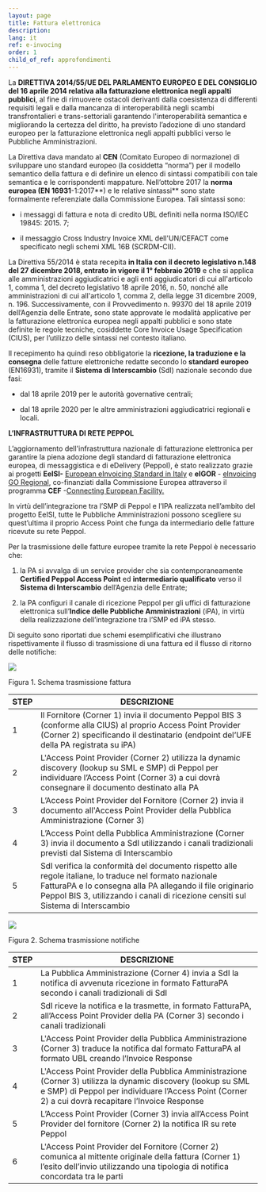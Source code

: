 ```yaml
---
layout: page
title: Fattura elettronica
description:
lang: it
ref: e-invocing
order: 1
child_of_ref: approfondimenti
---
```


La **DIRETTIVA 2014/55/UE DEL PARLAMENTO EUROPEO E DEL CONSIGLIO del 16 aprile
2014 relativa alla fatturazione elettronica negli appalti pubblici**, al fine di
rimuovere ostacoli derivanti dalla coesistenza di differenti requisiti legali e
dalla mancanza di interoperabilità negli scambi transfrontalieri e
trans-settoriali garantendo l'interoperabilità semantica e migliorando la
certezza del diritto, ha previsto l’adozione di uno standard europeo per la
fatturazione elettronica negli appalti pubblici verso le Pubbliche
Amministrazioni.

La Direttiva dava mandato al **CEN** (Comitato Europeo di normazione) di
sviluppare uno standard europeo (la cosiddetta “norma”) per il modello semantico
della fattura e di definire un elenco di sintassi compatibili con tale semantica
e le corrispondenti mappature. Nell’ottobre 2017 la **norma europea (EN
16931**-1:2017**) e le relative sintassi** sono state formalmente referenziate
dalla Commissione Europea. Tali sintassi sono:

-   i messaggi di fattura e nota di credito UBL definiti nella norma ISO/IEC
    19845: 2015. 7;

-   il messaggio Cross Industry Invoice XML dell'UN/CEFACT come specificato
    negli schemi XML 16B (SCRDM-CII).

La Direttiva 55/2014 è stata recepita **in Italia con il decreto legislativo
n.148 del 27 dicembre 2018, entrato in vigore il 1° febbraio 2019** e che si
applica alle amministrazioni aggiudicatrici e agli enti aggiudicatori di cui
all'articolo 1, comma 1, del decreto legislativo 18 aprile 2016, n. 50, nonché
alle amministrazioni di cui all'articolo 1, comma 2, della legge 31 dicembre
2009, n. 196. Successivamente, con il Provvedimento n. 99370 del 18 aprile 2019
dell’Agenzia delle Entrate, sono state approvate le modalità applicative per la
fatturazione elettronica europea negli appalti pubblici e sono state definite le
regole tecniche, cosiddette Core Invoice Usage Specification (CIUS), per
l’utilizzo delle sintassi nel contesto italiano.

Il recepimento ha quindi reso obbligatorie la **ricezione, la traduzione e la
consegna** delle fatture elettroniche redatte secondo lo **standard europeo**
(EN16931), tramite il **Sistema di Interscambio** (SdI) nazionale secondo due
fasi:

-   dal 18 aprile 2019 per le autorità governative centrali;

-   dal 18 aprile 2020 per le altre amministrazioni aggiudicatrici regionali e
    locali.

**L’INFRASTRUTTURA DI RETE PEPPOL**

L’aggiornamento dell'infrastruttura nazionale di fatturazione elettronica per
garantire la piena adozione degli standard di fatturazione elettronica europea,
di messaggistica e di eDelivery (Peppol), è stato realizzato grazie ai progetti
**EeISI-** [European eInvoicing Standard in
Italy](https://www.agid.gov.it/it/piattaforme/fatturazione-elettronica/progetto-cef-eeisi)
e **eIGOR** - [elnvoicing GO
Regional](https://www.agid.gov.it/it/piattaforme/fatturazione-elettronica/progetto-cef-eigor),
co-finanziati dalla Commissione Europea attraverso il programma **CEF**
-[Connecting European
Facility.](https://ec.europa.eu/inea/connecting-europe-facility/cef-telecom)

In virtù dell’integrazione tra l’SMP di Peppol e l’IPA realizzata nell’ambito
del progetto EeISI, tutte le Pubbliche Amministrazioni possono scegliere su
quest’ultima il proprio Access Point che funga da intermediario delle fatture
ricevute su rete Peppol.

Per la trasmissione delle fatture europee tramite la rete Peppol è necessario
che:

1.  la PA si avvalga di un service provider che sia contemporaneamente
    **Certified Peppol Access Point** ed **intermediario qualificato** verso il
    **Sistema di Interscambio** dell’Agenzia delle Entrate;

2.  la PA configuri il canale di ricezione Peppol per gli uffici di fatturazione
    elettronica sull’**Indice delle Pubbliche Amministrazioni** (iPA), in virtù
    della realizzazione dell’integrazione tra l’SMP ed iPA stesso.

Di seguito sono riportati due schemi esemplificativi che illustrano
rispettivamente il flusso di trasmissione di una fattura ed il flusso di ritorno
delle notifiche:

![](/assets/images/e-invocing-1.png)

Figura 1. Schema trasmissione fattura

| STEP | DESCRIZIONE                                                                                                                                                                                                                                               |
|------|-----------------------------------------------------------------------------------------------------------------------------------------------------------------------------------------------------------------------------------------------------------|
| 1    | Il Fornitore (Corner 1) invia il documento Peppol BIS 3 (conforme alla CIUS) al proprio Access Point Provider (Corner 2) specificando il destinatario (endpoint del’UFE della PA registrata su iPA)                                                       |
| 2    | L'Access Point Provider (Corner 2) utilizza la dynamic discovery (lookup su SML e SMP) di Peppol per individuare l’Access Point (Corner 3) a cui dovrà consegnare il documento destinato alla PA                                                          |
| 3    | L’Access Point Provider del Fornitore (Corner 2) invia il documento all'Access Point Provider della Pubblica Amministrazione (Corner 3)                                                                                                                   |
| 4    | L’Access Point della Pubblica Amministrazione (Corner 3) invia il documento a SdI utilizzando i canali tradizionali previsti dal Sistema di Interscambio                                                                                                  |
| 5    | SdI verifica la conformità del documento rispetto alle regole italiane, lo traduce nel formato nazionale FatturaPA e lo consegna alla PA allegando il file originario Peppol BIS 3, utilizzando i canali di ricezione censiti sul Sistema di Interscambio |

![](/assets/images/e-invocing-2.png)

Figura 2. Schema trasmissione notifiche

| STEP | DESCRIZIONE                                                                                                                                                                                                         |
|------|---------------------------------------------------------------------------------------------------------------------------------------------------------------------------------------------------------------------|
| 1    | La Pubblica Amministrazione (Corner 4) invia a SdI la notifica di avvenuta ricezione in formato FatturaPA secondo i canali tradizionali di SdI                                                                      |
| 2    | SdI riceve la notifica e la trasmette, in formato FatturaPA, all’Access Point Provider della PA (Corner 3) secondo i canali tradizionali                                                                            |
| 3    | L'Access Point Provider della Pubblica Amministrazione (Corner 3) traduce la notifica dal formato FatturaPA al formato UBL creando l’Invoice Response                                                               |
| 4    | L'Access Point Provider della Pubblica Amministrazione (Corner 3) utilizza la dynamic discovery (lookup su SML e SMP) di Peppol per individuare l’Access Point (Corner 2) a cui dovrà recapitare l’Invoice Response |
| 5    | L’Access Point Provider (Corner 3) invia all’Access Point Provider del fornitore (Corner 2) la notifica IR su rete Peppol                                                                                           |
| 6    | L'Access Point Provider del Fornitore (Corner 2) comunica al mittente originale della fattura (Corner 1) l’esito dell’invio utilizzando una tipologia di notifica concordata tra le parti                           |
